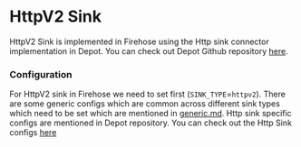 # HttpV2 Sink

HttpV2 Sink is implemented in Firehose using the Http sink connector implementation in Depot. You can check out Depot Github repository [here](https://github.com/goto/depot).

### Configuration

For HttpV2 sink in Firehose we need to set first (`SINK_TYPE`=`httpv2`). There are some generic configs which are common across different sink types which need to be set which are mentioned in [generic.md](../advance/generic.md). Http sink specific configs are mentioned in Depot repository. You can check out the Http Sink configs [here](https://github.com/goto/depot/blob/main/docs/reference/configuration/http.md)
